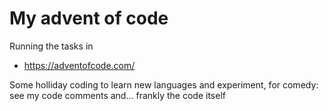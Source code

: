 # My advent of code

Running the tasks in

* https://adventofcode.com/

Some holliday coding to learn new languages and experiment, for comedy: see my code comments and... frankly the code itself